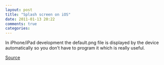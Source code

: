```yaml
---
layout: post
title: "Splash screen on iOS"
date: 2011-01-13 20:22
comments: true
categories: 
---
```


In iPhone/iPad development the default.png file is displayed by the device automatically so you don’t have to program it which is really useful.

[Source](http://stackoverflow.com/questions/2634898/splash-screen-for-universal-application-for-ipad-and-iphone/2634942#2634942)

